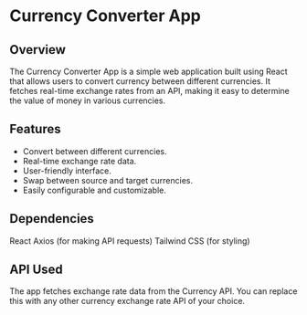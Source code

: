 # Currency Converter App

## Overview

The Currency Converter App is a simple web application built using React that allows users to convert currency between different currencies. It fetches real-time exchange rates from an API, making it easy to determine the value of money in various currencies.

## Features

- Convert between different currencies.
- Real-time exchange rate data.
- User-friendly interface.
- Swap between source and target currencies.
- Easily configurable and customizable.

## Dependencies
React
Axios (for making API requests)
Tailwind CSS (for styling)

## API Used
The app fetches exchange rate data from the Currency API. You can replace this with any other currency exchange rate API of your choice.

